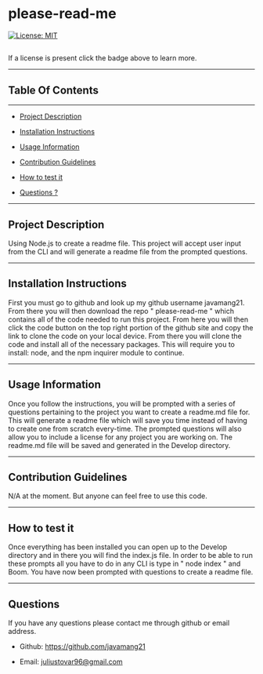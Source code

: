 # please-read-me 
[![License: MIT](https://img.shields.io/badge/License-MIT-yellow.svg)](https://opensource.org/licenses/MIT) 
##
If a license is present click the badge above to learn more. 

---
## Table Of Contents
---
* [Project Description](#description)

* [Installation Instructions](#installation)

* [Usage Information](#usage)

* [Contribution Guidelines](#contribution)

* [How to test it](#test)

* [Questions ?](#myinfo)

---

<a id="description"></a>
## Project Description
Using Node.js to create a readme file. This project will accept user input from the CLI and will generate a readme file from the prompted questions.

---

<a id="installation"></a>
## Installation Instructions
First you must go to github and look up my github username javamang21. From there you will then download the repo " please-read-me " which contains all of the code needed to run this project. From here you will then click the code button on the top right portion of the github site and copy the link to clone the code on your local device. From there you will clone the code and install all of the necessary packages. This will require you to install: node, and the npm inquirer module to continue. 

---

<a id="usage"></a>
## Usage Information
Once you follow the instructions, you will be prompted with a series of questions pertaining to the project you want to create a readme.md file for. This will generate a readme file which will save you time instead of having to create one from scratch every-time. The prompted questions will also allow you to include a license for any project you are working on. The readme.md file will be saved and generated in the Develop directory.

---

<a id="contribution"></a>
## Contribution Guidelines
N/A at the moment. But anyone can feel free to use this code. 

---

<a id="test"></a>
## How to test it
Once everything has been installed you can open up to the Develop directory and in there you will find the index.js file. In order to be able to run these prompts all you have to do in any CLI is type in " node index "  and Boom. You have now been prompted with questions to create a readme file.

---

<a id="myinfo"></a>
## Questions
If you have any questions please contact me through github or email address. 
- Github: https://github.com/javamang21

- Email: juliustovar96@gmail.com
  
